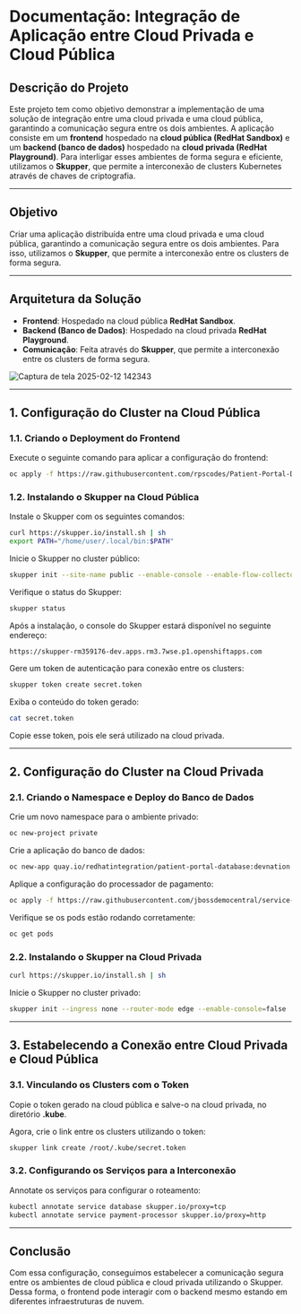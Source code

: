 # **Documentação: Integração de Aplicação entre Cloud Privada e Cloud Pública**

## **Descrição do Projeto**
Este projeto tem como objetivo demonstrar a implementação de uma solução de integração entre uma cloud privada e uma cloud pública, garantindo a comunicação segura entre os dois ambientes. A aplicação consiste em um **frontend** hospedado na **cloud pública (RedHat Sandbox)** e um **backend (banco de dados)** hospedado na **cloud privada (RedHat Playground)**. Para interligar esses ambientes de forma segura e eficiente, utilizamos o **Skupper**, que permite a interconexão de clusters Kubernetes através de chaves de criptografia.

---

## **Objetivo**
Criar uma aplicação distribuída entre uma cloud privada e uma cloud pública, garantindo a comunicação segura entre os dois ambientes. Para isso, utilizamos o **Skupper**, que permite a interconexão entre os clusters de forma segura.

---

## **Arquitetura da Solução**
- **Frontend**: Hospedado na cloud pública **RedHat Sandbox**.
- **Backend (Banco de Dados)**: Hospedado na cloud privada **RedHat Playground**.
- **Comunicação**: Feita através do **Skupper**, que permite a interconexão entre os clusters de forma segura.

  
![Captura de tela 2025-02-12 142343](https://github.com/user-attachments/assets/29ac9d48-4013-4c47-900d-e39b51a2c0c1)

---

## **1. Configuração do Cluster na Cloud Pública**
### **1.1. Criando o Deployment do Frontend**
Execute o seguinte comando para aplicar a configuração do frontend:
```sh
oc apply -f https://raw.githubusercontent.com/rpscodes/Patient-Portal-Deployment/main/patient-portal-frontend-deploy.yaml
```

### **1.2. Instalando o Skupper na Cloud Pública**
Instale o Skupper com os seguintes comandos:
```sh
curl https://skupper.io/install.sh | sh
export PATH="/home/user/.local/bin:$PATH"
```

Inicie o Skupper no cluster público:
```sh
skupper init --site-name public --enable-console --enable-flow-collector --console-auth unsecured
```

Verifique o status do Skupper:
```sh
skupper status
```

Após a instalação, o console do Skupper estará disponível no seguinte endereço:
```
https://skupper-rm359176-dev.apps.rm3.7wse.p1.openshiftapps.com
```

Gere um token de autenticação para conexão entre os clusters:
```sh
skupper token create secret.token
```

Exiba o conteúdo do token gerado:
```sh
cat secret.token
```

Copie esse token, pois ele será utilizado na cloud privada.

---

## **2. Configuração do Cluster na Cloud Privada**
### **2.1. Criando o Namespace e Deploy do Banco de Dados**
Crie um novo namespace para o ambiente privado:
```sh
oc new-project private
```

Crie a aplicação do banco de dados:
```sh
oc new-app quay.io/redhatintegration/patient-portal-database:devnation --name=database
```

Aplique a configuração do processador de pagamento:
```sh
oc apply -f https://raw.githubusercontent.com/jbossdemocentral/service-interconnect-sandbox-demo/main/payment-processor-deployment.yaml
```

Verifique se os pods estão rodando corretamente:
```sh
oc get pods
```

### **2.2. Instalando o Skupper na Cloud Privada**
```sh
curl https://skupper.io/install.sh | sh
```

Inicie o Skupper no cluster privado:
```sh
skupper init --ingress none --router-mode edge --enable-console=false
```

---

## **3. Estabelecendo a Conexão entre Cloud Privada e Cloud Pública**
### **3.1. Vinculando os Clusters com o Token**
Copie o token gerado na cloud pública e salve-o na cloud privada, no diretório **.kube**.

Agora, crie o link entre os clusters utilizando o token:
```sh
skupper link create /root/.kube/secret.token
```

### **3.2. Configurando os Serviços para a Interconexão**
Annotate os serviços para configurar o roteamento:
```sh
kubectl annotate service database skupper.io/proxy=tcp
kubectl annotate service payment-processor skupper.io/proxy=http
```

---

## **Conclusão**
Com essa configuração, conseguimos estabelecer a comunicação segura entre os ambientes de cloud pública e cloud privada utilizando o Skupper. Dessa forma, o frontend pode interagir com o backend mesmo estando em diferentes infraestruturas de nuvem.

